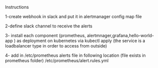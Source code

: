  Instructions
 
 1-create webhook in slack and put it in alertmanager config map file
 
 2-define slack channel to receive the alerts
 
 3- install each component (prometheus, alertmnager,grafana,hello-world-app ) as deployment on kubernetes via kubectl apply (the service is a loadbalancer type in order to access from outside)
 
 4- add in /etc/prometheus alerts file in following location (file exists in prometheus folder) /etc/prometheus/alert.rules.yml
 
